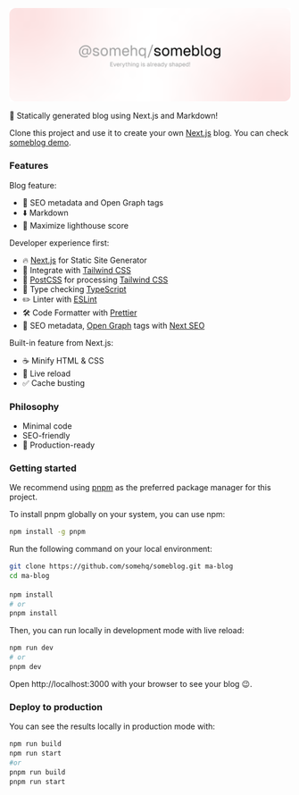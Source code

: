 ![someblog](https://raw.githubusercontent.com/somehq/somestatic/main/someblog/banner.png)

🚀 Statically generated blog using Next.js and Markdown!

Clone this project and use it to create your own [Next.js](https://nextjs.org) blog. You can check [someblog demo](https://someblog-demo.vercel.app).

### Features

Blog feature:

- 🎈 SEO metadata and Open Graph tags
- ⬇️ Markdown
- 💯 Maximize lighthouse score

Developer experience first:

- 🔥 [Next.js](https://nextjs.org) for Static Site Generator
- 🎨 Integrate with [Tailwind CSS](https://tailwindcss.com)
- 💅 [PostCSS](https://postcss.org) for processing [Tailwind CSS](https://tailwindcss.com)
- 🎉 Type checking [TypeScript](https://www.typescriptlang.org)
- ✏️ Linter with [ESLint](https://eslint.org)
- 🛠 Code Formatter with [Prettier](https://prettier.io)
- 🦊 SEO metadata, [Open Graph](https://ogp.me/) tags with [Next SEO](https://github.com/garmeeh/next-seo)

Built-in feature from Next.js:

- ☕ Minify HTML & CSS
- 💨 Live reload
- ✅ Cache busting

### Philosophy

- Minimal code
- SEO-friendly
- 🚀 Production-ready

### Getting started

We recommend using [pnpm](https://pnpm.io) as the preferred package manager for this project.

To install pnpm globally on your system, you can use npm:

```bash
npm install -g pnpm
```

Run the following command on your local environment:

```bash
git clone https://github.com/somehq/someblog.git ma-blog
cd ma-blog

npm install
# or
pnpm install
```

Then, you can run locally in development mode with live reload:

```bash
npm run dev
# or
pnpm dev
```

Open http://localhost:3000 with your browser to see your blog :wink:.

### Deploy to production

You can see the results locally in production mode with:

```bash
npm run build
npm run start
#or 
pnpm run build
pnpm run start
```
